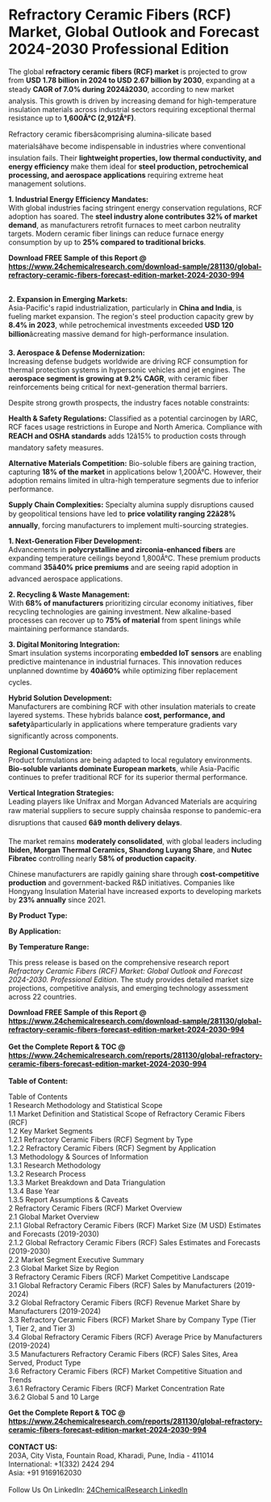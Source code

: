 <h1>Refractory Ceramic Fibers (RCF) Market, Global Outlook and Forecast 2024-2030 Professional Edition</h1><p>The global <strong>refractory ceramic fibers (RCF) market</strong> is projected to grow from <strong>USD 1.78 billion in 2024 to USD 2.67 billion by 2030</strong>, expanding at a steady <strong>CAGR of 7.0% during 2024â2030</strong>, according to new market analysis. This growth is driven by increasing demand for high-temperature insulation materials across industrial sectors requiring exceptional thermal resistance up to <strong>1,600Â°C (2,912Â°F)</strong>.</p><p>Refractory ceramic fibersâcomprising alumina-silicate based materialsâhave become indispensable in industries where conventional insulation fails. Their <strong>lightweight properties, low thermal conductivity, and energy efficiency</strong> make them ideal for <strong>steel production, petrochemical processing, and aerospace applications</strong> requiring extreme heat management solutions.</p><p><strong>1. Industrial Energy Efficiency Mandates:</strong><br>
With global industries facing stringent energy conservation regulations, RCF adoption has soared. The <strong>steel industry alone contributes 32% of market demand</strong>, as manufacturers retrofit furnaces to meet carbon neutrality targets. Modern ceramic fiber linings can reduce furnace energy consumption by up to <strong>25% compared to traditional bricks</strong>.</p><div><b>Download FREE Sample of this Report @ 
            <a href="https://www.24chemicalresearch.com/download-sample/281130/global-refractory-ceramic-fibers-forecast-edition-market-2024-2030-994">
            https://www.24chemicalresearch.com/download-sample/281130/global-refractory-ceramic-fibers-forecast-edition-market-2024-2030-994</a></b></div><br><p><strong>2. Expansion in Emerging Markets:</strong><br>
Asia-Pacific's rapid industrialization, particularly in <strong>China and India</strong>, is fueling market expansion. The region's steel production capacity grew by <strong>8.4% in 2023</strong>, while petrochemical investments exceeded <strong>USD 120 billion</strong>âcreating massive demand for high-performance insulation.</p><p><strong>3. Aerospace &amp; Defense Modernization:</strong><br>
Increasing defense budgets worldwide are driving RCF consumption for thermal protection systems in hypersonic vehicles and jet engines. The <strong>aerospace segment is growing at 9.2% CAGR</strong>, with ceramic fiber reinforcements being critical for next-generation thermal barriers.</p><p>Despite strong growth prospects, the industry faces notable constraints:</p><p><strong>Health &amp; Safety Regulations:</strong> Classified as a potential carcinogen by IARC, RCF faces usage restrictions in Europe and North America. Compliance with <strong>REACH and OSHA standards</strong> adds 12â15% to production costs through mandatory safety measures.</p><p><strong>Alternative Materials Competition:</strong> Bio-soluble fibers are gaining traction, capturing <strong>18% of the market</strong> in applications below 1,200Â°C. However, their adoption remains limited in ultra-high temperature segments due to inferior performance.</p><p><strong>Supply Chain Complexities:</strong> Specialty alumina supply disruptions caused by geopolitical tensions have led to <strong>price volatility ranging 22â28% annually</strong>, forcing manufacturers to implement multi-sourcing strategies.</p><p><strong>1. Next-Generation Fiber Development:</strong><br>
Advancements in <strong>polycrystalline and zirconia-enhanced fibers</strong> are expanding temperature ceilings beyond 1,800Â°C. These premium products command <strong>35â40% price premiums</strong> and are seeing rapid adoption in advanced aerospace applications.</p><p><strong>2. Recycling &amp; Waste Management:</strong><br>
With <strong>68% of manufacturers</strong> prioritizing circular economy initiatives, fiber recycling technologies are gaining investment. New alkaline-based processes can recover up to <strong>75% of material</strong> from spent linings while maintaining performance standards.</p><p><strong>3. Digital Monitoring Integration:</strong><br>
Smart insulation systems incorporating <strong>embedded IoT sensors</strong> are enabling predictive maintenance in industrial furnaces. This innovation reduces unplanned downtime by <strong>40â60%</strong> while optimizing fiber replacement cycles.</p><p><strong>Hybrid Solution Development:</strong><br>
	Manufacturers are combining RCF with other insulation materials to create layered systems. These hybrids balance <strong>cost, performance, and safety</strong>âparticularly in applications where temperature gradients vary significantly across components.</p><p><strong>Regional Customization:</strong><br>
	Product formulations are being adapted to local regulatory environments. <strong>Bio-soluble variants dominate European markets</strong>, while Asia-Pacific continues to prefer traditional RCF for its superior thermal performance.</p><p><strong>Vertical Integration Strategies:</strong><br>
	Leading players like Unifrax and Morgan Advanced Materials are acquiring raw material suppliers to secure supply chainsâa response to pandemic-era disruptions that caused <strong>6â9 month delivery delays</strong>.</p><p>The market remains <strong>moderately consolidated</strong>, with global leaders including <strong>Ibiden, Morgan Thermal Ceramics, Shandong Luyang Share</strong>, and <strong>Nutec Fibratec</strong> controlling nearly <strong>58% of production capacity</strong>.</p><p>Chinese manufacturers are rapidly gaining share through <strong>cost-competitive production</strong> and government-backed R&amp;D initiatives. Companies like Hongyang Insulation Material have increased exports to developing markets by <strong>23% annually</strong> since 2021.</p><p><strong>By Product Type:</strong></p><p><strong>By Application:</strong></p><p><strong>By Temperature Range:</strong></p><p>This press release is based on the comprehensive research report <em>Refractory Ceramic Fibers (RCF) Market: Global Outlook and Forecast 2024-2030. Professional Edition</em>. The study provides detailed market size projections, competitive analysis, and emerging technology assessment across 22 countries.</p><div><b>Download FREE Sample of this Report @ 
            <a href="https://www.24chemicalresearch.com/download-sample/281130/global-refractory-ceramic-fibers-forecast-edition-market-2024-2030-994">
            https://www.24chemicalresearch.com/download-sample/281130/global-refractory-ceramic-fibers-forecast-edition-market-2024-2030-994</a></b></div><br><div><b>Get the Complete Report & TOC @ 
            <a href="https://www.24chemicalresearch.com/reports/281130/global-refractory-ceramic-fibers-forecast-edition-market-2024-2030-994">
            https://www.24chemicalresearch.com/reports/281130/global-refractory-ceramic-fibers-forecast-edition-market-2024-2030-994</a></b></div><br>
            <b>Table of Content:</b><p>Table of Contents<br />
 1 Research Methodology and Statistical Scope<br />
 1.1 Market Definition and Statistical Scope of Refractory Ceramic Fibers (RCF)<br />
 1.2 Key Market Segments<br />
 1.2.1 Refractory Ceramic Fibers (RCF) Segment by Type<br />
 1.2.2 Refractory Ceramic Fibers (RCF) Segment by Application<br />
 1.3 Methodology & Sources of Information<br />
 1.3.1 Research Methodology<br />
 1.3.2 Research Process<br />
 1.3.3 Market Breakdown and Data Triangulation<br />
 1.3.4 Base Year<br />
 1.3.5 Report Assumptions & Caveats<br />
 2 Refractory Ceramic Fibers (RCF) Market Overview<br />
 2.1 Global Market Overview<br />
 2.1.1 Global Refractory Ceramic Fibers (RCF) Market Size (M USD) Estimates and Forecasts (2019-2030)<br />
 2.1.2 Global Refractory Ceramic Fibers (RCF) Sales Estimates and Forecasts (2019-2030)<br />
 2.2 Market Segment Executive Summary<br />
 2.3 Global Market Size by Region<br />
 3 Refractory Ceramic Fibers (RCF) Market Competitive Landscape<br />
 3.1 Global Refractory Ceramic Fibers (RCF) Sales by Manufacturers (2019-2024)<br />
 3.2 Global Refractory Ceramic Fibers (RCF) Revenue Market Share by Manufacturers (2019-2024)<br />
 3.3 Refractory Ceramic Fibers (RCF) Market Share by Company Type (Tier 1, Tier 2, and Tier 3)<br />
 3.4 Global Refractory Ceramic Fibers (RCF) Average Price by Manufacturers (2019-2024)<br />
 3.5 Manufacturers Refractory Ceramic Fibers (RCF) Sales Sites, Area Served, Product Type<br />
 3.6 Refractory Ceramic Fibers (RCF) Market Competitive Situation and Trends<br />
 3.6.1 Refractory Ceramic Fibers (RCF) Market Concentration Rate<br />
 3.6.2 Global 5 and 10 Large</p><div><b>Get the Complete Report & TOC @ 
            <a href="https://www.24chemicalresearch.com/reports/281130/global-refractory-ceramic-fibers-forecast-edition-market-2024-2030-994">
            https://www.24chemicalresearch.com/reports/281130/global-refractory-ceramic-fibers-forecast-edition-market-2024-2030-994</a></b></div><br><b>CONTACT US:</b><br>
            203A, City Vista, Fountain Road, Kharadi, Pune, India - 411014<br>
            International: +1(332) 2424 294<br>
            Asia: +91 9169162030 <br><br>
            Follow Us On LinkedIn: <a href="https://www.linkedin.com/company/24chemicalresearch/">24ChemicalResearch LinkedIn</a>